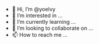 - 👋 Hi, I’m @yoelvy
- 👀 I’m interested in ...
- 🌱 I’m currently learning ...
- 💞️ I’m looking to collaborate on ...
- 📫 How to reach me ...

<!---
yoelvy/yoelvy is a ✨ special ✨ repository because its `README.md` (this file) appears on your GitHub profile.
You can click the Preview link to take a look at your changes.
--->
